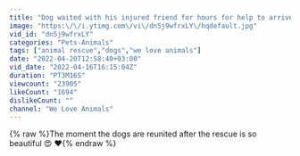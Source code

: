 ```yaml
---
title: "Dog waited with his injured friend for hours for help to arrive 🥺 ❤️"
image: "https:\/\/i.ytimg.com\/vi\/dn5j9wfrxLY\/hqdefault.jpg"
vid_id: "dn5j9wfrxLY"
categories: "Pets-Animals"
tags: ["animal rescue","dogs","we love animals"]
date: "2022-04-20T12:58:40+03:00"
vid_date: "2022-04-16T16:15:04Z"
duration: "PT3M16S"
viewcount: "23905"
likeCount: "1694"
dislikeCount: ""
channel: "We Love Animals"
---
```

{% raw %}The moment the dogs are reunited after the rescue is so beautiful 😍 ❤️{% endraw %}
